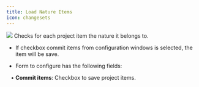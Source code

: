```yaml
---
title: Load Nature Items
icon: changesets
---
```


<img src="/static/images/icons/changesets.png" /> Checks for each project item the nature it belongs to. 

* If checkbox commit items from configuration windows is selected, the item will be save. 

* Form to configure has the following fields: <br />

&nbsp; &nbsp;• **Commit items**: Checkbox to save project items.
